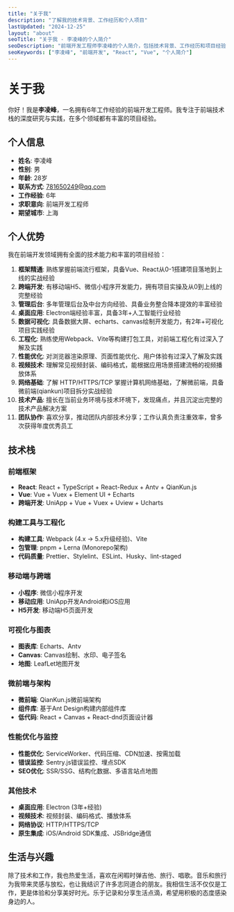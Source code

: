 ```yaml
---
title: "关于我"
description: "了解我的技术背景、工作经历和个人项目"
lastUpdated: "2024-12-25"
layout: "about"
seoTitle: "关于我 - 李凌峰的个人简介"
seoDescription: "前端开发工程师李凌峰的个人简介，包括技术背景、工作经历和项目经验"
seoKeywords: ["李凌峰", "前端开发", "React", "Vue", "个人简介"]
---
```


# 关于我

你好！我是**李凌峰**，一名拥有6年工作经验的前端开发工程师。我专注于前端技术栈的深度研究与实践，在多个领域都有丰富的项目经验。

## 个人信息

- **姓名**: 李凌峰
- **性别**: 男
- **年龄**: 28岁
- **联系方式**:  781650249@qq.com
- **工作经验**: 6年
- **求职意向**: 前端开发工程师
- **期望城市**: 上海

## 个人优势

我在前端开发领域拥有全面的技术能力和丰富的项目经验：

1. **框架精通**: 熟练掌握前端流行框架，具备Vue、React从0-1搭建项目落地到上线的实战经验
2. **跨端开发**: 有移动端H5、微信小程序开发能力，拥有项目实操及从0到上线的完整经验
3. **管理后台**: 多年管理后台及中台方向经验、具备业务整合降本提效的丰富经验
4. **桌面应用**: Electron端经验丰富，具备3年+人工智能行业经验
5. **数据可视化**: 具备数据大屏、echarts、canvas绘制开发能力，有2年+可视化项目实践经验
6. **工程化**: 熟练使用Webpack、Vite等构建打包工具，对前端工程化有过深入了解及实践
7. **性能优化**: 对浏览器渲染原理、页面性能优化、用户体验有过深入了解及实践
8. **视频技术**: 理解常见视频封装、编码格式，能根据应用场景搭建流畅的视频播放体系
9. **网络基础**: 了解 HTTP/HTTPS/TCP 掌握计算机网络基础，了解微前端，具备微前端(qiankun)项目拆分实战经验
10. **技术产品**: 擅长在当前业务环境与技术环境下，发现痛点，并且沉淀出完整的技术产品解决方案
11. **团队协作**: 喜欢分享，推动团队内部技术分享；工作认真负责注重效率，曾多次获得年度优秀员工

## 技术栈

### 前端框架
- **React**: React + TypeScript + React-Redux + Antv + QianKun.js
- **Vue**: Vue + Vuex + Element UI + Echarts
- **跨端开发**: UniApp + Vue + Vuex + Uview + Ucharts

### 构建工具与工程化
- **构建工具**: Webpack (4.x → 5.x升级经验)、Vite
- **包管理**: pnpm + Lerna (Monorepo架构)
- **代码质量**: Prettier、Stylelint、ESLint、Husky、lint-staged

### 移动端与跨端
- **小程序**: 微信小程序开发
- **移动应用**: UniApp开发Android和iOS应用
- **H5开发**: 移动端H5页面开发

### 可视化与图表
- **图表库**: Echarts、Antv
- **Canvas**: Canvas绘制、水印、电子签名
- **地图**: LeafLet地图开发

### 微前端与架构
- **微前端**: QianKun.js微前端架构
- **组件库**: 基于Ant Design构建内部组件库
- **低代码**: React + Canvas + React-dnd页面设计器

### 性能优化与监控
- **性能优化**: ServiceWorker、代码压缩、CDN加速、按需加载
- **错误监控**: Sentry.js错误监控、埋点SDK
- **SEO优化**: SSR/SSG、结构化数据、多语言站点地图

### 其他技术
- **桌面应用**: Electron (3年+经验)
- **视频技术**: 视频封装、编码格式、播放体系
- **网络协议**: HTTP/HTTPS/TCP
- **原生集成**: iOS/Android SDK集成、JSBridge通信

## 生活与兴趣

除了技术和工作，我也热爱生活，喜欢在闲暇时弹吉他、旅行、唱歌。音乐和旅行为我带来灵感与放松，也让我结识了许多志同道合的朋友。我相信生活不仅仅是工作，更是体验和分享美好时光。乐于记录和分享生活点滴，希望用积极的态度感染身边的人。


